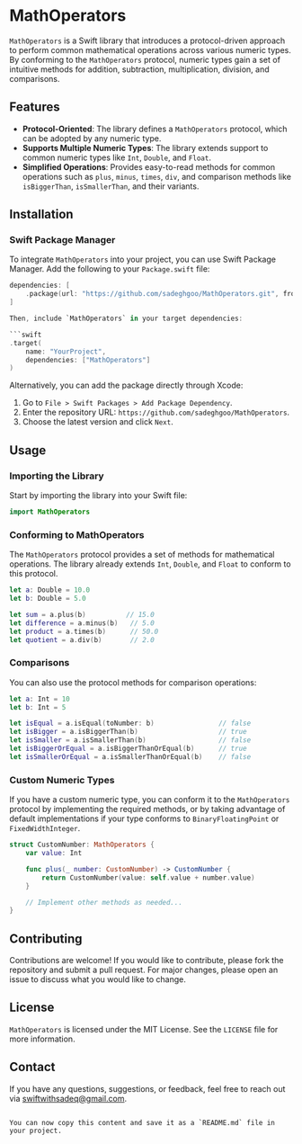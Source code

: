 # MathOperators

`MathOperators` is a Swift library that introduces a protocol-driven approach to perform common mathematical operations across various numeric types. By conforming to the `MathOperators` protocol, numeric types gain a set of intuitive methods for addition, subtraction, multiplication, division, and comparisons.

## Features

- **Protocol-Oriented**: The library defines a `MathOperators` protocol, which can be adopted by any numeric type.
- **Supports Multiple Numeric Types**: The library extends support to common numeric types like `Int`, `Double`, and `Float`.
- **Simplified Operations**: Provides easy-to-read methods for common operations such as `plus`, `minus`, `times`, `div`, and comparison methods like `isBiggerThan`, `isSmallerThan`, and their variants.

## Installation

### Swift Package Manager

To integrate `MathOperators` into your project, you can use Swift Package Manager. Add the following to your `Package.swift` file:

```swift
dependencies: [
    .package(url: "https://github.com/sadeghgoo/MathOperators.git", from: "1.0.0")
]

Then, include `MathOperators` in your target dependencies:

```swift
.target(
    name: "YourProject",
    dependencies: ["MathOperators"]
)
```

Alternatively, you can add the package directly through Xcode:

1. Go to `File > Swift Packages > Add Package Dependency`.
2. Enter the repository URL: `https://github.com/sadeghgoo/MathOperators`.
3. Choose the latest version and click `Next`.

## Usage

### Importing the Library

Start by importing the library into your Swift file:

```swift
import MathOperators
```

### Conforming to MathOperators

The `MathOperators` protocol provides a set of methods for mathematical operations. The library already extends `Int`, `Double`, and `Float` to conform to this protocol.

```swift
let a: Double = 10.0
let b: Double = 5.0

let sum = a.plus(b)          // 15.0
let difference = a.minus(b)   // 5.0
let product = a.times(b)      // 50.0
let quotient = a.div(b)       // 2.0
```

### Comparisons

You can also use the protocol methods for comparison operations:

```swift
let a: Int = 10
let b: Int = 5

let isEqual = a.isEqual(toNumber: b)                // false
let isBigger = a.isBiggerThan(b)                    // true
let isSmaller = a.isSmallerThan(b)                  // false
let isBiggerOrEqual = a.isBiggerThanOrEqual(b)      // true
let isSmallerOrEqual = a.isSmallerThanOrEqual(b)    // false
```

### Custom Numeric Types

If you have a custom numeric type, you can conform it to the `MathOperators` protocol by implementing the required methods, or by taking advantage of default implementations if your type conforms to `BinaryFloatingPoint` or `FixedWidthInteger`.

```swift
struct CustomNumber: MathOperators {
    var value: Int

    func plus(_ number: CustomNumber) -> CustomNumber {
        return CustomNumber(value: self.value + number.value)
    }

    // Implement other methods as needed...
}
```

## Contributing

Contributions are welcome! If you would like to contribute, please fork the repository and submit a pull request. For major changes, please open an issue to discuss what you would like to change.

## License

`MathOperators` is licensed under the MIT License. See the `LICENSE` file for more information.

## Contact

If you have any questions, suggestions, or feedback, feel free to reach out via [swiftwithsadeq@gmail.com](mailto:swiftwithsadeq@gmail.com).
```

You can now copy this content and save it as a `README.md` file in your project.
